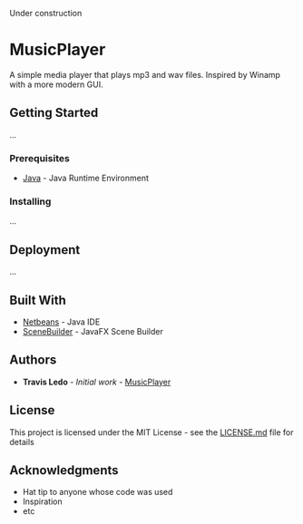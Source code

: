 Under construction
# MusicPlayer

A simple media player that plays mp3 and wav files. Inspired by Winamp with a more modern GUI.

## Getting Started

...

### Prerequisites

* [Java](https://www.java.com) - Java Runtime Environment


### Installing

...


## Deployment

...

## Built With

* [Netbeans](https://netbeans.org/) - Java IDE
* [SceneBuilder](https://gluonhq.com/products/scene-builder/) - JavaFX Scene Builder

## Authors

* **Travis Ledo** - *Initial work* - [MusicPlayer](https://github.com/TravisLedo)


## License

This project is licensed under the MIT License - see the [LICENSE.md](LICENSE.md) file for details

## Acknowledgments

* Hat tip to anyone whose code was used
* Inspiration
* etc

